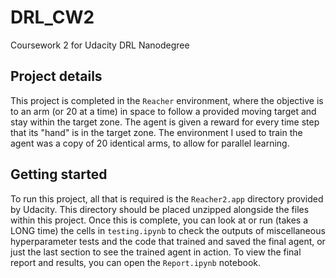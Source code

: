 # DRL_CW2
Coursework 2 for Udacity DRL Nanodegree

## Project details 
This project is completed in the `Reacher` environment, where the objective is to an arm (or 20 at a time) in space to 
follow a provided moving target and stay within the target zone. The agent is given a reward for every time step that 
its "hand" is in the target zone. The environment I used to train the agent was a copy of 20 identical arms, to allow 
for parallel learning. 

## Getting started
To run this project, all that is required is the `Reacher2.app` directory provided by Udacity. This 
directory should be placed unzipped alongside the files within this project. Once this is complete, you can look at or 
run (takes a LONG time) the cells in `testing.ipynb` to check the outputs of miscellaneous hyperparameter tests and the 
code that trained and saved the final agent, or just the last section to see the trained agent in action. To view
the final report and results, you can open the `Report.ipynb` notebook.